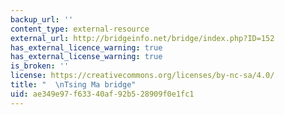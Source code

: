 ```yaml
---
backup_url: ''
content_type: external-resource
external_url: http://bridgeinfo.net/bridge/index.php?ID=152
has_external_licence_warning: true
has_external_license_warning: true
is_broken: ''
license: https://creativecommons.org/licenses/by-nc-sa/4.0/
title: "  \nTsing Ma bridge"
uid: ae349e97-f633-40af-92b5-28909f0e1fc1
---
```

